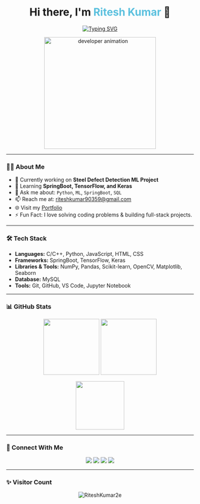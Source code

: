 <!-- Animated Heading -->
<h1 align="center">Hi there, I'm <span style="color:#5bc0de">Ritesh Kumar</span> 👋</h1>

<!-- Typing animation -->
<p align="center">
  <a href="https://riteshkumar2e.github.io/Portfolio/">
    <img src="https://readme-typing-svg.herokuapp.com?font=Fira+Code&size=22&duration=4000&pause=1000&center=true&vCenter=true&width=435&lines=Aspiring+Software+Engineer;Machine+Learning+Enthusiast;SpringBoot+Backend+Developer;Tech+Explorer+%F0%9F%9A%80" alt="Typing SVG" />
  </a>
</p>

<!-- GIF -->
<p align="center">
  <img src="https://cdn.dribbble.com/users/1162077/screenshots/3848914/programmer.gif" width="300" alt="developer animation"/>
</p>

---

### 👨‍💻 About Me

- 🔭 Currently working on **Steel Defect Detection ML Project**
- 🌱 Learning **SpringBoot, TensorFlow, and Keras**
- 💬 Ask me about: `Python`, `ML`, `SpringBoot`, `SQL`
- 📫 Reach me at: [riteshkumar90359@gmail.com](mailto:riteshkumar90359@gmail.com)
- 🌐 Visit my [Portfolio](https://riteshkumar2e.github.io/Portfolio/)
- ⚡ Fun Fact: I love solving coding problems & building full-stack projects.

---


### 🛠️ Tech Stack
- **Languages:** C/C++, Python, JavaScript, HTML, CSS  
- **Frameworks:** SpringBoot, TensorFlow, Keras  
- **Libraries & Tools:** NumPy, Pandas, Scikit-learn, OpenCV, Matplotlib, Seaborn  
- **Database:** MySQL  
- **Tools:** Git, GitHub, VS Code, Jupyter Notebook  
---

### 📊 GitHub Stats

<p align="center">
  <img src="https://github-readme-stats.vercel.app/api?username=RiteshKumar2e&show_icons=true&theme=tokyonight" height="150"/>
  <img src="https://github-readme-streak-stats.herokuapp.com/?user=RiteshKumar2e&theme=tokyonight" height="150"/>
</p>

<p align="center">
  <img src="https://github-readme-stats.vercel.app/api/top-langs/?username=RiteshKumar2e&layout=compact&theme=tokyonight" height="130"/>
</p>

---

### 🔗 Connect With Me

<p align="center">
  <a href="mailto:riteshkumar90359@gmail.com"><img src="https://img.shields.io/badge/Gmail-D14836?style=for-the-badge&logo=gmail&logoColor=white"></a>
  <a href="https://www.linkedin.com/in/ritesh-kumar-b3a654253"><img src="https://img.shields.io/badge/LinkedIn-0077B5?style=for-the-badge&logo=linkedin&logoColor=white"></a>
  <a href="https://github.com/RiteshKumar2e"><img src="https://img.shields.io/badge/GitHub-000000?style=for-the-badge&logo=github&logoColor=white"></a>
  <a href="https://riteshkumar2e.github.io/Portfolio/"><img src="https://img.shields.io/badge/Portfolio-121212?style=for-the-badge&logo=vercel&logoColor=white"></a>
</p>

---

### ✨ Visitor Count

<p align="center">
  <img src="https://komarev.com/ghpvc/?username=RiteshKumar2e&label=Profile+Views&color=0e75b6&style=flat" alt="RiteshKumar2e" />
</p>
